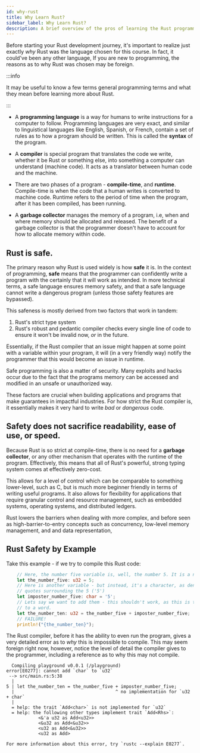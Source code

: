 ```yaml
---
id: why-rust
title: Why Learn Rust?
sidebar_label: Why Learn Rust?
description: A brief overview of the pros of learning the Rust programming language.
---
```


Before starting your Rust development journey, it's important to realize just exactly _why_ Rust was the language chosen for this course.  In fact, it could've been any other language, If you are new to programming, the reasons as to why Rust was chosen may be foreign.

:::info

It may be useful to know a few terms general programming terms and what they mean before learning more about Rust.

:::

 - A **programming language** is a way for humans to write instructions for a computer to follow. Programming languages are very exact, and similar to linguistical languages like English, Spanish, or French, contain a set of rules as to how a program should be written.  This is called the **syntax** of the program.

 - A **compiler** is special program that translates the code we write, whether it be Rust or something else, into something a computer can understand (machine code). It acts as a translator between human code and the machine. 

 - There are two phases of a program - **compile-time**, and **runtime**.  Compile-time is when the code that a human writes is converted to machine code.  Runtime refers to the period of time when the program, after it has been compiled, has been running. 
  
 - A **garbage collector** manages the memory of a program, i.e, when and where memory should be allocated and released.  The benefit of a garbage collector is that the programmer doesn't have to account for how to allocate memory within code.

## Rust is safe.

The primary reason why Rust is used widely is how **safe** it is.  In the context of programming, **safe** means that the programmer can confidently write a program with the certainly that it will work as intended.  In more technical terms, a safe language ensures memory safety, and that a safe language cannot write a dangerous program (unless those safety features are bypassed).

This safeness is mostly derived from two factors that work in tandem: 

1. Rust's strict type system
2. Rust's robust and pedantic compiler checks every single line of code to ensure it won't be invalid now, *or* in the future.

Essentially, if the Rust compiler that an issue might happen at some point with a variable within your program, it will (in a very friendly way) notify the programmer that this would become an issue in runtime.

Safe programming is also a matter of security.  Many exploits and hacks occur due to the fact that the programs memory can be accessed and modified in an unsafe or unauthorized way. 

These factors are crucial when building applications and programs that make guarantees in impactful industries. For how strict the Rust compiler is, it essentially makes it very hard to write *bad* or *dangerous* code.


## Safety does not sacrifice readability, ease of use, or speed.

Because Rust is so strict at compile-time, there is no need for a **garbage collector**, or any other mechanism that operates with the runtime of the program.  Effectively, this means that all of Rust's powerful, strong typing system comes at effectively zero-cost.

This allows for a level of control which can be comparable to something lower-level, such as C, but is much more beginner friendly in terms of writing useful programs.  It also allows for flexibility for applications that require granular control and resource management, such as embedded systems, operating systems, and distributed ledgers.

Rust lowers the barriers when dealing with more complex, and before seen as high-barrier-to-entry concepts such as concurrency, low-level memory management, and and data representation,


## Rust Safety by Example

Take this example - if we try to compile this Rust code:

```rust
    // Here, the number five variable is, well, the number 5. It is a number that can be added and subtracted.
    let the_number_five: u32 = 5;
    // Here is another variable - but instead, it's a character, as denoted by the `char` type, and the single
    // quotes surrounding the 5 ('5')
    let imposter_number_five: char = '5';
    // Lets say we want to add them - this shouldn't work, as this is the same as trying to add a number 
    // to a word.
    let the_number_ten: u32 = the_number_five + imposter_number_five;
    // FAILURE!
    println!("{the_number_ten}");
```

The Rust compiler, before it has the ability to even run the program, gives a very detailed error as to *why* this is impossible to compile.  This may seem foreign right now, however, notice the level of detail the compiler gives to the programmer, including a reference as to why this may not compile.

```
  Compiling playground v0.0.1 (/playground)
error[E0277]: cannot add `char` to `u32`
 --> src/main.rs:5:38
  |
5 | let the_number_ten = the_number_five + imposter_number_five;
  |                                      ^ no implementation for `u32 + char`
  |
  = help: the trait `Add<char>` is not implemented for `u32`
  = help: the following other types implement trait `Add<Rhs>`:
            <&'a u32 as Add<u32>>
            <&u32 as Add<&u32>>
            <u32 as Add<&u32>>
            <u32 as Add>

For more information about this error, try `rustc --explain E0277`.
```
